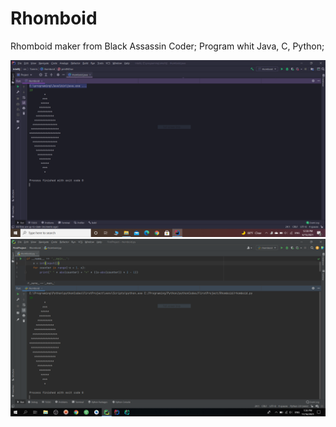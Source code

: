 # Rhomboid
Rhomboid maker from Black Assassin Coder;
Program whit Java, C, Python;

<img src="RhomboidPicture/s17.PNG">
<img src="RhomboidPicture/rhomboid_python.PNG">
